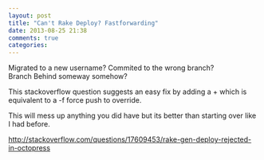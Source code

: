 ```yaml
---
layout: post
title: "Can't Rake Deploy? Fastforwarding"
date: 2013-08-25 21:38
comments: true
categories: 
---
```


Migrated to a new username?	
Commited to the wrong branch?  
Branch Behind someway somehow? 

This stackoverflow question suggests an easy fix by adding a + which is equivalent to a -f force push to override.

This will mess up anything you did have but its better than starting over like I had before.

http://stackoverflow.com/questions/17609453/rake-gen-deploy-rejected-in-octopress
